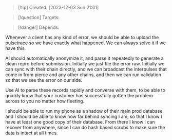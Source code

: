  
>[!tip] Created: [2023-12-03 Sun 21:01]

>[!question] Targets: 

>[!danger] Depends: 

Whenever a client has any kind of error, we should be able to upload the pulsetrace so we have exactly what happened.  We can always solve it if we have this.

AI should automatically anonymize it, and parse it repeatedly to generate a clean repro before submission.  Initially we just file the error raw.  Initially we can sync with their chain directly, and we can broadcast the interpulses that come in from pierce and any other chains, and then we can run validation so that we see the error on our side.

Use AI to parse these records rapidly and converse with them, to be able to quickly know that your customer has successfully gotten the problem across to you no matter how fleeting.

I should be able to run my phone as a shadow of their main prod database, and I should be able to know how far behind syncing I am, so that I know I have at least one good copy of their database.  From there I know I can recover from anywhere, since I can do hash based scrubs to make sure the data is intact at all times.